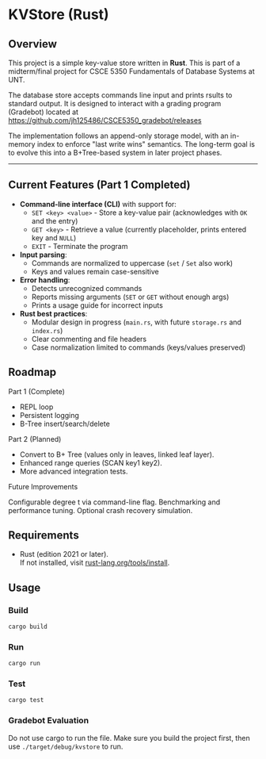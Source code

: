 # KVStore (Rust)

## Overview
This project is a simple key-value store written in **Rust**. This is part of a midterm/final 
project for CSCE 5350 Fundamentals of Database Systems at UNT.  

The database store accepts commands line input and prints rsults to standard output. It is designed to 
interact with a grading program (Gradebot) located at https://github.com/jh125486/CSCE5350_gradebot/releases  

The implementation follows an append-only storage model, with an in-memory index to enforce "last write wins" semantics. The long-term goal is to evolve this into a B+Tree-based system in later project phases.  

---

## Current Features (Part 1 Completed)
- **Command-line interface (CLI)** with support for:
  - `SET <key> <value>` - Store a key-value pair (acknowledges with `OK` and the entry)
  - `GET <key>` - Retrieve a value (currently placeholder, prints entered key and `NULL`)
  - `EXIT` - Terminate the program
- **Input parsing**:
  - Commands are normalized to uppercase (`set` / `Set` also work)
  - Keys and values remain case-sensitive
- **Error handling**:
  - Detects unrecognized commands
  - Reports missing arguments (`SET` or `GET` without enough args)
  - Prints a usage guide for incorrect inputs
- **Rust best practices**:
  - Modular design in progress (`main.rs`, with future `storage.rs` and `index.rs`)
  - Clear commenting and file headers
  - Case normalization limited to commands (keys/values preserved)

## Roadmap

Part 1 (Complete)
- REPL loop
- Persistent logging
- B-Tree insert/search/delete

Part 2 (Planned)
- Convert to B+ Tree (values only in leaves, linked leaf layer).
- Enhanced range queries (SCAN key1 key2).
- More advanced integration tests.

Future Improvements

Configurable degree t via command-line flag.
Benchmarking and performance tuning.
Optional crash recovery simulation.

## Requirements
- Rust (edition 2021 or later).  
  If not installed, visit [rust-lang.org/tools/install](https://www.rust-lang.org/tools/install).

## Usage

### Build
```bash
cargo build
```

### Run
```bash
cargo run
```

### Test
```bash
cargo test
```

### Gradebot Evaluation
Do not use cargo to run the file. Make sure you build the project first, then use `./target/debug/kvstore` to run.

